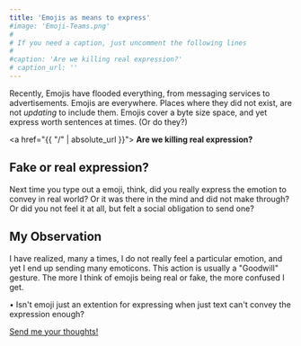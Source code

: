 ```yaml
---
title: 'Emojis as means to express'
#image: 'Emoji-Teams.png'
#
# If you need a caption, just uncomment the following lines
#
#caption: 'Are we killing real expression?'
# caption_url: ''
---
```


Recently, Emojis have flooded everything, from messaging services to <!--more-->advertisements. Emojis are everywhere. Places where they did not exist, are not *updating* to include them. Emojis cover a byte size space, and yet express worth sentences at times. (Or do they?) 


<a href="{{ "/" | absolute_url }}"><img class="center" src="https://abhang.github.io/abhangblog/images/Emoji-Teams.png" alt=""></a>
**Are we killing real expression?**

## Fake or real expression?

Next time you type out a emoji, think, did you really express the emotion to convey in real world? Or it was there in the mind and did not make through? Or did you not feel it at all, but felt a social obligation to send one? 

## My Observation

I have realized, many a times, I do not really feel a particular emotion, and yet I end up sending many emoticons. This action is usually a "Goodwill" gesture. The more I think of emojis being real or fake, the more confused I get. 
	
• Isn't emoji just an extention for expressing when just text can't convey the expression enough?

[Send me your thoughts!](/contact/)
